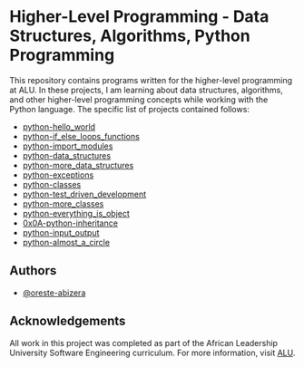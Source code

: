 # Higher-Level Programming - Data Structures, Algorithms, Python Programming

This repository contains programs written for the higher-level programming at ALU. In these projects, I am learning about data structures, algorithms, and other higher-level programming concepts while working with the Python language. The specific list of projects contained follows:

* [python-hello_world](https://github.com/oreste-abizera/alu-higher_level_programming/tree/main/python-hello_world)
* [python-if_else_loops_functions](https://github.com/oreste-abizera/alu-higher_level_programming/tree/main/python-if_else_loops_functions)
* [python-import_modules](https://github.com/oreste-abizera/alu-higher_level_programming/tree/main/python-import_modules)
* [python-data_structures](https://github.com/oreste-abizera/alu-higher_level_programming/tree/main/python-data_structures)
* [python-more_data_structures](https://github.com/oreste-abizera/alu-higher_level_programming/tree/main/python-more_data_structures)
* [python-exceptions](https://github.com/oreste-abizera/alu-higher_level_programming/tree/main/python-exceptions)
* [python-classes](https://github.com/oreste-abizera/alu-higher_level_programming/tree/main/python-classes)
* [python-test_driven_development](https://github.com/oreste-abizera/alu-higher_level_programming/tree/main/python-test_driven_development)
* [python-more_classes](https://github.com/oreste-abizera/alu-higher_level_programming/tree/main/python-more_classes)
* [python-everything_is_object](https://github.com/oreste-abizera/alu-higher_level_programming/tree/main/python-everything_is_object)
* [0x0A-python-inheritance](https://github.com/oreste-abizera/alu-higher_level_programming/tree/main/0x0A-python-inheritance)
* [python-input_output](https://github.com/oreste-abizera/alu-higher_level_programming/tree/main/python-input_output)
* [python-almost_a_circle](https://github.com/oreste-abizera/alu-higher_level_programming/tree/main/python-almost_a_circle)
## Authors

- [@oreste-abizera](https://www.github.com/oreste-abizera)


## Acknowledgements

All work in this project was completed as part of the African Leadership University Software Engineering curriculum. For more information, visit [ALU](https://www.alueducation.com/).

